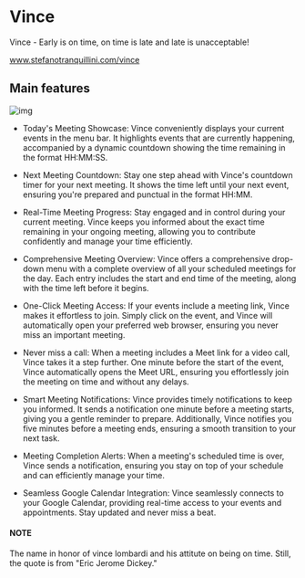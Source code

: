 # Vince

Vince - Early is on time, on time is late and late is unacceptable!

www.stefanotranquillini.com/vince

## Main features

![img](https://github.com/esseti/vince/assets/1928354/a78b9221-67de-4e5a-a13d-e0a874ec5237)

- Today's Meeting Showcase:
  Vince conveniently displays your current events in the menu bar. It highlights events that are currently happening, accompanied by a dynamic countdown showing the time remaining in the format HH:MM:SS.

- Next Meeting Countdown:
  Stay one step ahead with Vince's countdown timer for your next meeting. It shows the time left until your next event, ensuring you're prepared and punctual in the format HH:MM.

- Real-Time Meeting Progress:
  Stay engaged and in control during your current meeting. Vince keeps you informed about the exact time remaining in your ongoing meeting, allowing you to contribute confidently and manage your time efficiently.

- Comprehensive Meeting Overview:
  Vince offers a comprehensive drop-down menu with a complete overview of all your scheduled meetings for the day. Each entry includes the start and end time of the meeting, along with the time left before it begins.

- One-Click Meeting Access:
  If your events include a meeting link, Vince makes it effortless to join. Simply click on the event, and Vince will automatically open your preferred web browser, ensuring you never miss an important meeting.

- Never miss a call:
  When a meeting includes a Meet link for a video call, Vince takes it a step further. One minute before the start of the event, Vince automatically opens the Meet URL, ensuring you effortlessly join the meeting on time and without any delays.

- Smart Meeting Notifications:
  Vince provides timely notifications to keep you informed. It sends a notification one minute before a meeting starts, giving you a gentle reminder to prepare. Additionally, Vince notifies you five minutes before a meeting ends, ensuring a smooth transition to your next task.

- Meeting Completion Alerts:
  When a meeting's scheduled time is over, Vince sends a notification, ensuring you stay on top of your schedule and can efficiently manage your time.

- Seamless Google Calendar Integration:
  Vince seamlessly connects to your Google Calendar, providing real-time access to your events and appointments. Stay updated and never miss a beat.

#### NOTE

The name in honor of vince lombardi and his attitute on being on time.
Still, the quote is from "Eric Jerome Dickey."
